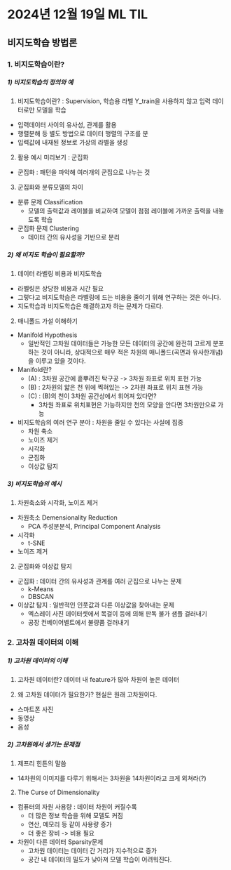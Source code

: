 # 2024년 12월 19일 ML TIL

## 비지도학습 방법론

### 1. 비지도학습이란?

##### 1) 비지도학습의 정의와 예

1. 비지도학습이란?
 : Supervision, 학습용 라벨 Y_train을 사용하지 않고 입력 데이터로만 모델을 학습
  - 입력데이터 사이의 유사성, 관계를 활용
  - 행렬분해 등 별도 방법으로 데이터 행렬의 구조를 분
  - 입력값에 내재된 정보로 가상의 라벨을 생성

2. 활용 예시 미리보기 : 군집화
  - 군집화 : 패턴을 파악해 여러개의 군집으로 나누는 것

3. 군집화와 분류모델의 차이
  - 분류 문제 Classification
    - 모델의 출력값과 레이블을 비교하여 모델이 점점 레이블에 가까운 출력을 내놓도록 학습
  - 군집화 문제 Clustering
    - 데이터 간의 유사성을 기반으로 분리

##### 2) 왜 비지도 학습이 필요할까?

1. 데이터 라벨링 비용과 비지도학습
  - 라벨링은 상당한 비용과 시간 필요
  - 그렇다고  비지도학습은 라벨링에 드는 비용을 줄이기 위해 연구하는 것은 아니다.
  - 지도학습과 비지도학습은 해결하고자 하는 문제가 다르다.

2. 매니폴드 가설 이해하기
  - Manifold Hypothesis
    - 일반적인 고차원 데이터들은 가능한 모든 데이터의 공간에 완전히 고르게 분포하는 것이 아니라, 상대적으로 매우 적은 차원의 매니폴드(곡면과 유사한개념)을 이루고 있을 것이다.
  - Manifold란?
    - (A) : 3차원 공간에 흩뿌려진 탁구공 -> 3차원 좌표로 위치 표현 가능
    - (B) : 2차원의 얇은 천 위에 찍혀있는 -> 2차원 좌표로 위치 표현 가능
    - (C) : (B)의 천이 3차원 공간상에서 휘어져 있다면?
      - 3차원 좌표로 위치표현은 가능하지만 천의 모양을 안다면 3차원만으로 가능
  - 비지도학습의 여러 연구 분야 : 차원을 줄일 수 있다는 사실에 집중
    - 차원 축소
    - 노이즈 제거
    - 시각화
    - 군집화
    - 이상값 탐지

##### 3) 비지도학습의 예시

1. 차원축소와 시각화, 노이즈 제거
  - 차원축소 Demensionality Reduction
    - PCA 주성분분석, Principal Component Analysis
  - 시각화
    - t-SNE
  - 노이즈 제거

2. 군집화와 이상값 탐지
  - 군집화 : 데이터 간의 유사성과 관계를 여러 군집으로 나누는 문제
    - k-Means
    - DBSCAN
  - 이상값 탐지 : 일반적인 인풋값과 다른 이상값을 찾아내는 문제
    - 엑스레이 사진 데이터셋에서 목걸이 등에 의해 판독 불가 샘플 걸러내기
    - 공장 컨베이어벨트에서 불량품 걸러내기

### 2. 고차원 데이터의 이해

##### 1) 고차원 데이터의 이해

1. 고차원 데이터란?
데이터 내 feature가 많아 차원이 높은 데이터

2. 왜 고차원 데이터가 필요한가?
현실은 원래 고차원이다.
  - 스마트폰 사진
  - 동영상
  - 음성

##### 2) 고차원에서 생기는 문제점

1. 제프리 힌튼의 말씀
  - 14차원의 이미지를 다루기 위해서는 3차원을 14차원이라고 크게 외쳐라(?)

2. The Curse of Dimensionality
  - 컴퓨터의 자원 사용량 : 데이터 차원이 커질수록
    - 더 많은 정보 학습을 위해 모델도 커짐
    - 연산, 메모리 등 같이 사용량 증가
    - 더 좋은 장비 -> 비용 필요
  - 차원이 다른 데이터 Sparsity문제
    - 고차원 데이터는 데이터 간 거리가 지수적으로 증가
    - 공간 내 데이터의 밀도가 낮아져 모델 학습이 어려워진다.

